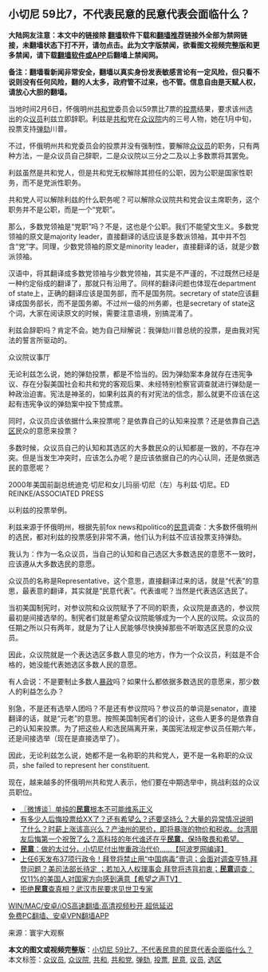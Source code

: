  <h2>小切尼 59比7，不代表民意的民意代表会面临什么？</h2> <p class="notice"><b>大陆网友注意：本文中的链接除 <a href="https://github.com/bannedbook/fanqiang" >翻墙</a>软件下载和<a href="https://github.com/killgcd/justmysocks/blob/master/README.md">翻墙推荐</a>链接外全部为禁网链接，未翻墙状态下打不开，请勿点击。此为文字版禁闻，欲看图文视频完整版和更多禁闻，请下载<a href="https://github.com/bannedbook/fanqiang">翻墙软件或APP</a>后翻墙上禁闻网。</p><p>备注：翻墙看新闻非常安全，翻墙以真实身份发表敏感言论有一定风险，但只看不说则没有任何风险，翻的人太多，政府管不过来，也不管。信息自由是天赋人权，请放心大胆的翻墙。</b></p>  <div class="entry"> <p>当地时间2月6日，怀俄明州<a href="https://www.bannedbook.org/bnews/tag/%e5%85%b1%e5%92%8c%e5%85%9a/" class="st_tag internal_tag" rel="tag" title="标签 共和党 下的日志">共和党</a>委员会以59票比7票的<a href="https://www.bannedbook.org/bnews/tag/%E6%8A%95%E7%A5%A8/" class="st_tag internal_tag" rel="tag" title="标签 投票 下的日志">投票</a>结果，要求该州选出的众<a href="https://www.bannedbook.org/bnews/tag/%e8%ae%ae%e5%91%98/" class="st_tag internal_tag" rel="tag" title="标签 议员 下的日志">议员</a>利兹立即辞职。利兹是<a href="https://www.bannedbook.org/bnews/tag/%E5%85%B1%E5%92%8C/" class="st_tag internal_tag" rel="tag" title="标签 共和 下的日志">共和</a>党在<a href="https://www.bannedbook.org/bnews/tag/%E4%BC%97%E8%AE%AE%E9%99%A2/" class="st_tag internal_tag" rel="tag" title="标签 众议院 下的日志">众议院</a>内的三号人物，她在1月中旬，投票支持<a href="https://www.bannedbook.org/bnews/tag/%E5%BC%B9%E5%8A%BE/" class="st_tag internal_tag" rel="tag" title="标签 弹劾 下的日志">弹劾</a>川普。</p> <p>不过，怀俄明州共和党委员会的投票并没有强制性，要解除<a href="https://www.bannedbook.org/bnews/tag/%E4%BC%97%E8%AE%AE%E5%91%98/" class="st_tag internal_tag" rel="tag" title="标签 众议员 下的日志">众议员</a>的职务，只有两种方法，一是众议员自己辞职，二是众议院以三分之二及以上多数票将其罢免。</p> <p>利兹虽然是共和党人，但是共和党无权解除其担任的公职，因为公职是国家性职务，而不是党派性职务。</p> <p>共和党人可以解除利兹的什么职务呢？可以解除众议院共和党会议主席职务，这个职务并不是公职，而是一个“党职”。</p> <p>那么，多数党领袖是“党职”吗？不是，这也是个公职。我们不能望文生义。多数党领袖的原文是majority leader，直接翻译的话应该是多数派领袖，其中并不包含“党”字。同理，少数党领袖的原文是minority leader，直接翻译的话，就是少数派领袖。</p>  <p>汉语中，将其翻译成多数党领袖与少数党领袖，其实是不严谨的，不过既然已经是一种约定俗成的翻译了，那就只有沿用了。同样的翻译问题也体现在department of state上，正确的翻译应该是国务部，而不是国务院。secretary of state应该翻译成国务部长，而不是国务卿。不过州一级的州务卿，也是secretary of state这个词，大家在阅读原文的时候，需要注意语境，别搞混淆了。</p> <p>利兹会辞职吗？肯定不会。她为自己辩解说：我弹劾川普总统的投票，是由我对宪法的誓言所驱动的。</p> <p>众议院议事厅</p> <p>无论利兹怎么说，她的弹劾投票，都是不恰当的。因为弹劾案本身就存在违宪争议、存在分裂美国社会和共和党的客观后果、未经特别检察官调查就进行弹劾是一种政治迫害。宪法是神圣的，如果利兹真的有对宪法的信念，那么就更不应该在这起有违宪争议的弹劾案中投下赞成票。</p> <p>同时，众议员应该依据什么来投票呢？是依靠自己的认知来投票？还是依靠自己<a href="https://www.bannedbook.org/bnews/tag/%E9%80%89%E5%8C%BA/" class="st_tag internal_tag" rel="tag" title="标签 选区 下的日志">选区</a>民众的意愿来投票？</p>  <p>多数时候，众议员自己的认知和其选区的大多数民众的认知都是一致的，不存在冲突。但是当发生冲突时，应该怎么办呢？是应该依据自己的内心认同，还是依据选民的意愿呢？</p> <p>2000年美国前副总统迪克·切尼和女儿玛丽·切尼（左）与利兹·切尼。ED REINKE/ASSOCIATED PRESS</p> <p>以利兹的投票举例。</p> <p>利兹来源于怀俄明州，根据先前fox news和politico的<a href="https://www.bannedbook.org/bnews/tag/%E6%B0%91%E6%84%8F/" class="st_tag internal_tag" rel="tag" title="标签 民意 下的日志">民意</a>调查：大多数怀俄明州的选民，都对利兹的投票感到非常不满，他们认为利兹不应该投票支持弹劾。</p> <p>我认为：作为一名众议员，当自己的认知和自己选区大多数选民的意愿不一致时，应该遵从大多数选民的意愿。</p>  <p>众议员的名称是Representative，这个意思，直接翻译过来的话，就是“代表”的意思，最表意的翻译，其实就是“民意代表”。代表谁呢？当然是代表选区选民了。</p> <p>当初美国制宪时，对参议院和众议院赋予了不同的职责，众议院是直选的，参议院最初是间接选举的。制宪者们就是希望众议院能够成为一个人民的议院。众议员的任期之所以只有两年，就是为了让人民能够尽快换掉那些不听取选区民意的众议员。</p> <p>因此，众议院就是一个表达选区多数人意见的地方，作为一个众议员，利兹是不合格的，她没能代表她选区多数人民的意愿。</p> <p>有人会说：不是要制止多数人<span class='wp_keywordlink'><a href="https://www.bannedbook.org/forum11/topic276.html" title="禁片：评中国共产党的暴政" target="_blank">暴政</a></span>吗？如果什么都依据多数选民的意愿来，那少数人的利益怎么办？</p> <p>别急，不是还有选举人团吗？不是还有参议院吗？参议员的单词是senator，直接翻译的话，就是“元老”的意思。按照美国制宪者们的设计，这些人更多的是依靠自己的认知来投票。为了把这些人和选民隔离开来，美国宪法规定参议员任期六年，还是间接选举（现在是直接选举了）。</p>  <p>因此，无论利兹怎么说，她都不是一名称职的共和党人，更不是一名称职的众议员，she failed to represent her constituent.</p> <p>现在，越来越多的怀俄明州共和党人表示，他们要在中期选举中，挑战利兹的众议员职位。</p> <ul class='op-related-articles' title='相关阅读'> <li><a href='https://www.bannedbook.org/bnews/ssgc/20210209/1484141.html' target='_blank'>〖微博谈〗单纯的<b>民意</b>根本不可能维系正义</a></li> <li><a href='https://www.bannedbook.org/bnews/bannedvideo/20210129/1476874.html' target='_blank'>有多少人后悔投票给XX了？还有希望么？还要坚持么？大量的异常情况说明了什么？时薪上涨该高兴么？产油州的房价，即将暴涨的物价和税收。台湾朋友后悔第一个祝贺了么？高科技的年代谁还在乎<b>民意</b>，保持敬畏和希望。</a></li> <li><a href='https://www.bannedbook.org/bnews/topimagenews/20210128/1476730.html' target='_blank'><b>民意</b>：做的太过分，小切尼付出惨重政治代价……【阿波罗网编译】</a></li> <li><a href='https://www.bannedbook.org/bnews/cbnews/20210128/1476487.html' target='_blank'>上任6天发布37项行政令！拜登将禁止用“中国病毒”壹词；会面对调查亨特.拜登问题？美司法部长待定  ；若加入人权理事会  拜登将违背初衷；<b>民意</b>调查：仅11%的美国人对国家方向感到满意【希望之声TV】</a></li> <li><a href='https://www.bannedbook.org/bnews/comments/20210128/1476150.html' target='_blank'>拒绝<b>民意</b>查真相？武汉市民要求见世卫专家</a></li> </ul> <p class="texttj"> <a href="https://github.com/bannedbook/fanqiang/wiki/V2ray%E6%9C%BA%E5%9C%BA" target="_blank">WIN/MAC/安卓/iOS高速翻墙:高清视频秒开,超低延迟</a><br/> <a href="https://github.com/bannedbook/fanqiang/wiki/%E7%A6%81%E9%97%BB%E7%BD%91%E5%AE%89%E5%8D%93%E7%BF%BB%E5%A2%99%E6%96%B0%E9%97%BBAPP" target="_blank">免费PC翻墙、安卓VPN翻墙APP</a></p><p> 来源：寰宇大观察 </p><a name='sharetosocial'></a>       <div><b>本文的图文或视频完整版</b>：<a href='https://www.bannedbook.org/bnews/comments/20210210/1484805.html'>小切尼 59比7，不代表民意的民意代表会面临什么？</a></div>  </div><!--END ENTRY--> <div class="postfooter"> <div>本文标签：<a href="https://www.bannedbook.org/bnews/tag/%E4%BC%97%E8%AE%AE%E5%91%98/" rel="tag">众议员</a>, <a href="https://www.bannedbook.org/bnews/tag/%E4%BC%97%E8%AE%AE%E9%99%A2/" rel="tag">众议院</a>, <a href="https://www.bannedbook.org/bnews/tag/%E5%85%B1%E5%92%8C/" rel="tag">共和</a>, <a href="https://www.bannedbook.org/bnews/tag/%e5%85%b1%e5%92%8c%e5%85%9a/" rel="tag">共和党</a>, <a href="https://www.bannedbook.org/bnews/tag/%E5%BC%B9%E5%8A%BE/" rel="tag">弹劾</a>, <a href="https://www.bannedbook.org/bnews/tag/%E6%8A%95%E7%A5%A8/" rel="tag">投票</a>, <a href="https://www.bannedbook.org/bnews/tag/%E6%B0%91%E6%84%8F/" rel="tag">民意</a>, <a href="https://www.bannedbook.org/bnews/tag/%e8%ae%ae%e5%91%98/" rel="tag">议员</a>, <a href="https://www.bannedbook.org/bnews/tag/%E9%80%89%E5%8C%BA/" rel="tag">选区</a></div>  </div><!--END POSTFOOTER--> 